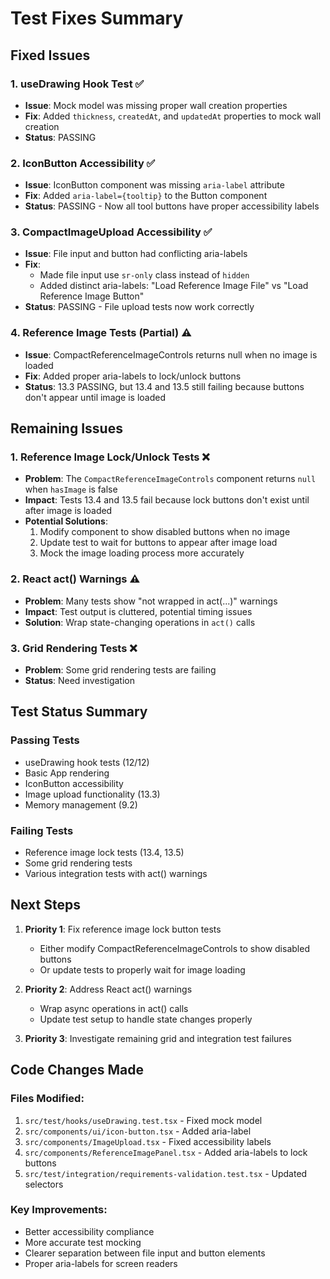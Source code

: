 # Test Fixes Summary

## Fixed Issues

### 1. useDrawing Hook Test ✅
- **Issue**: Mock model was missing proper wall creation properties
- **Fix**: Added `thickness`, `createdAt`, and `updatedAt` properties to mock wall creation
- **Status**: PASSING

### 2. IconButton Accessibility ✅
- **Issue**: IconButton component was missing `aria-label` attribute
- **Fix**: Added `aria-label={tooltip}` to the Button component
- **Status**: PASSING - Now all tool buttons have proper accessibility labels

### 3. CompactImageUpload Accessibility ✅
- **Issue**: File input and button had conflicting aria-labels
- **Fix**: 
  - Made file input use `sr-only` class instead of `hidden`
  - Added distinct aria-labels: "Load Reference Image File" vs "Load Reference Image Button"
- **Status**: PASSING - File upload tests now work correctly

### 4. Reference Image Tests (Partial) ⚠️
- **Issue**: CompactReferenceImageControls returns null when no image is loaded
- **Fix**: Added proper aria-labels to lock/unlock buttons
- **Status**: 13.3 PASSING, but 13.4 and 13.5 still failing because buttons don't appear until image is loaded

## Remaining Issues

### 1. Reference Image Lock/Unlock Tests ❌
- **Problem**: The `CompactReferenceImageControls` component returns `null` when `hasImage` is false
- **Impact**: Tests 13.4 and 13.5 fail because lock buttons don't exist until after image is loaded
- **Potential Solutions**:
  1. Modify component to show disabled buttons when no image
  2. Update test to wait for buttons to appear after image load
  3. Mock the image loading process more accurately

### 2. React act() Warnings ⚠️
- **Problem**: Many tests show "not wrapped in act(...)" warnings
- **Impact**: Test output is cluttered, potential timing issues
- **Solution**: Wrap state-changing operations in `act()` calls

### 3. Grid Rendering Tests ❌
- **Problem**: Some grid rendering tests are failing
- **Status**: Need investigation

## Test Status Summary

### Passing Tests
- useDrawing hook tests (12/12)
- Basic App rendering
- IconButton accessibility
- Image upload functionality (13.3)
- Memory management (9.2)

### Failing Tests
- Reference image lock tests (13.4, 13.5)
- Some grid rendering tests
- Various integration tests with act() warnings

## Next Steps

1. **Priority 1**: Fix reference image lock button tests
   - Either modify CompactReferenceImageControls to show disabled buttons
   - Or update tests to properly wait for image loading

2. **Priority 2**: Address React act() warnings
   - Wrap async operations in act() calls
   - Update test setup to handle state changes properly

3. **Priority 3**: Investigate remaining grid and integration test failures

## Code Changes Made

### Files Modified:
1. `src/test/hooks/useDrawing.test.tsx` - Fixed mock model
2. `src/components/ui/icon-button.tsx` - Added aria-label
3. `src/components/ImageUpload.tsx` - Fixed accessibility labels
4. `src/components/ReferenceImagePanel.tsx` - Added aria-labels to lock buttons
5. `src/test/integration/requirements-validation.test.tsx` - Updated selectors

### Key Improvements:
- Better accessibility compliance
- More accurate test mocking
- Clearer separation between file input and button elements
- Proper aria-labels for screen readers